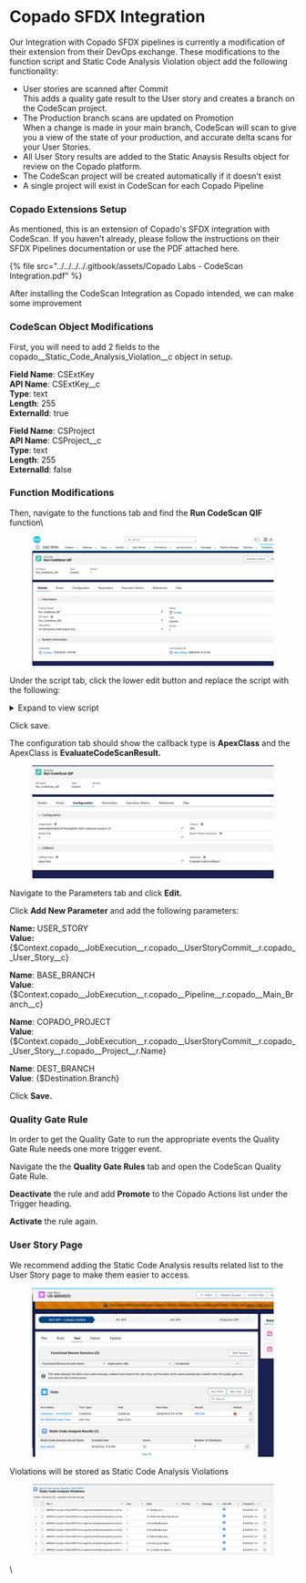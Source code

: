 # Copado SFDX Integration

Our Integration with Copado SFDX pipelines is currently a modification of their extension from their DevOps exchange.  These modifications to the function script and Static Code Analysis Violation object add the following functionality:

* User stories are scanned after Commit\
  This adds a quality gate result to the User story and creates a branch on the CodeScan project.
* The Production branch scans are updated on Promotion\
  When a change is made in your main branch, CodeScan will scan to give you a view of the state of your production, and accurate delta scans for your User Stories.
* All User Story results are added to the Static Anaysis Results object for review on the Copado platform.
* The CodeScan project will be created automatically if it doesn't exist
* A single project will exist in CodeScan for each Copado Pipeline

### Copado Extensions Setup

As mentioned, this is an extension of Copado's SFDX integration with CodeScan.  If you haven't already, please follow the instructions on their SFDX Pipelines documentation or use the PDF attached here.

{% file src="../../../../.gitbook/assets/Copado Labs - CodeScan Integration.pdf" %}

After installing the CodeScan Integration as Copado intended, we can make some improvement

### CodeScan Object Modifications

First, you will need to add 2 fields to the copado\_\_Static\_Code\_Analysis\_Violation\_\_c object in setup.

**Field Name**: CSExtKey\
**API Name**: CSExtKey\_\_c\
**Type**: text\
**Length**: 255\
**ExternalId**: true

**Field Name**: CSProject\
**API Name**: CSProject\_\_c\
**Type**: text\
**Length**: 255\
**ExternalId**: false

### Function Modifications

Then, navigate to the functions tab and find the **Run CodeScan QIF** function\


<figure><img src="../../../../.gitbook/assets/image (1546).png" alt=""><figcaption></figcaption></figure>

Under the script tab, click the lower edit button and replace the script with the following:

<details>

<summary>Expand to view script</summary>

```

echo $branchesAndFileIdJson
echo $git_json
originBranch=$(jq -r '.originBranch' <<< $branchesAndFileIdJson)
BRANCH="$originBranch"
echo "param branchesAndFileIdJson =  $branchesAndFileIdJson"
echo "param originBranch = $originBranch"
echo "param TOKEN = $TOKEN"
echo "param SERVER = $SERVER"
echo "param PROJECT_ID = $PROJECT_ID"
echo "param ORGANIZATION = $ORGANIZATION"
echo "param BRANCH = $BRANCH"
echo "DEST_BRANCH: $DEST_BRANCH"
echo "param USER_STORY = $USER_STORY"   
echo "param BASE_BRANCH = $BASE_BRANCH"
echo "param COPADO_PROJECT= $COPADO_PROJECT"
OUTPUT_JSON="output.json"
OUTPUT_CSV="violations.csv"
CSV_STRING=""
exitCode=0
NEW_PROJECT="true"

# Check if the project has been scanned before
curl -u $TOKEN: -s "$SERVER/api/ce/component?component=$PROJECT_ID" -o $OUTPUT_JSON || exitCode=$?

# Set New Project based on response
NEW_PROJECT=$(node <<EOF
  const fs = require('fs');
  try {
    // Read the JSON file and parse it
    const data = JSON.parse(fs.readFileSync('$OUTPUT_JSON', 'utf8'));
    // Check if there is an "errors" field indicating an error
    if (data.errors) {
      console.error("Project does not exist or there is an error in the response:" + JSON.stringify(data));
      console.log("true");
    } else if ('current' in data) {
      console.log("false");  // Project has been scanned before
    } else {
      console.log("true");   // New project, not scanned before
    }
  } catch (error) {
    console.error("ERROR: ", error);
    process.exit(1);
  }
EOF
)

# Check for branch type and scan
if [[ "$BRANCH" =~ .+/US-[0-9]+ ]]
then
  API_URL="$SERVER/api/issues/search?componentKeys=$PROJECT_ID&pullRequest=$BRANCH&statuses=OPEN"
  if [[ "$NEW_PROJECT" = true ]]
  then
    copado-git-get $BASE_BRANCH
    copado -p "Running codescan on Main Branch for first run..."
    sfdx codescan:run --token=$TOKEN --server=$SERVER --projectkey=$PROJECT_ID --organization=$ORGANIZATION --json 2>&1 | tee /tmp/result.json \
        || exitCode=$?
    echo "Codescan completed. exit code: $exitCode"
  fi
  copado -p "cloning repo..."
  copado-git-get $BRANCH
  copado -p "Running codescan on User Story..."
  sfdx codescan:run --token=$TOKEN --server=$SERVER --projectkey=$PROJECT_ID --organization=$ORGANIZATION -Dsonar.pullrequest.base=master -Dsonar.pullrequest.branch="$COPADO_PROJECT" -Dsonar.pullrequest.key=$BRANCH --json 2>&1 | tee /tmp/result.json \
      || exitCode=$?
  echo "Codescan completed. exit code: $exitCode"
  copado -u /tmp/result.json
else
  API_URL="$SERVER/api/issues/search?componentKeys=$PROJECT_ID&statuses=OPEN"
  if [[ "$DEST_BRANCH" == "$BASE_BRANCH" ]]
  then
    copado-git-get $BASE_BRANCH
    copado -p "Running codescan on Main Branch..."
    sfdx codescan:run --token=$TOKEN --server=$SERVER --projectkey=$PROJECT_ID --organization=$ORGANIZATION  --json 2>&1 | tee /tmp/result.json \
        || exitCode=$?
    echo "Codescan completed. exit code: $exitCode"
    copado -u /tmp/result.json
  else
    echo "No scan needed."
    exit 0
  fi
fi

if [ -f /tmp/result.json ]
then
  # Fetch the issues from the API
  copado -p "Fetching issues..."

  # Fetch JSON data from the API
  echo $(curl -u $TOKEN: -s $API_URL -o $OUTPUT_JSON)

  # Check if the curl command was successful
  if [[ $? -ne 0 ]]
  then
    echo "Failed to fetch data from the API"
    exit 1
  fi

  # Create a CSV
  copado -p "Creating CSV..."
fi

rows=$(node <<EOF
const fs = require('fs');

// Read the JSON file
const data = JSON.parse(fs.readFileSync('$OUTPUT_JSON', 'utf8'));
if (data.current) {
  console.error("No scan has been performed.");
} else {

  // Extract the issues array
  const issues = data.issues;

  // Create CSV headers
  const headers = ['CSExtKey__c', 'copado__Rule__c', 'copado__Type__c', 'copado__Severity__c', 'copado__File__c', 'CSProject__c', 'copado__Line__c' ];

  // Create CSV rows
  const rows = issues.map(issue => {
      const { key, rule, type, severity, component, project, line} = issue;
      
      return [
          key, 
          rule,
          type,
          severity, 
          component, 
          project, 
          line,
      ].join(',');
  });
  // Combine headers and rows
  const csv = [headers.join(','), ...rows].join('\n');
  // Write the CSV file
  fs.writeFileSync('$OUTPUT_CSV', csv);
  // Output rows as JSON
  console.log(JSON.stringify(rows));
}
EOF
)

# Check if the Node.js script was successful
if [[ $? -ne 0 ]]
then
  echo "Failed to convert JSON to CSV"
  exit 1
fi

if [[ "$rows" = '' ]]
then
  # Convert JSON rows to CSV string
  CSV_STRING=$(jq -r 'join("#")' <<< "$rows")

  # Escape special characters in CSV_STRING for Apex
  CSV_STRING=$(echo "$CSV_STRING" | sed 's/\\/\\\\/g; s/"/\\"/g')
  echo "CSV_STRING: $CSV_STRING"

  # Check if the CSV file exists and upload it 
  if [ -f "$OUTPUT_CSV" ]; then
    copado -u $OUTPUT_CSV --name $OUTPUT_CSV 
    echo "Script completed successfully. CSV file is located at $OUTPUT_CSV"
  else
    copado -u $OUTPUT_JSON
    echo "CSV creation was unsuccessful. JSON file is located at $OUTPUT_JSON"
  fi

  # Import issues as Salesforce records
  copado -p "Importing issues..."
fi
# Create and run Apex script
echo "
if('$USER_STORY' != ''){  // Maybe a new conditional??
  string recID='$USER_STORY';
  id usid= id.valueOf(recID);
  Id recTypeId = Schema.SObjectType.copado__Static_Code_Analysis_Result__c.getRecordTypeInfosByName().get('CodeScan').getRecordTypeId();
  copado__Static_Code_Analysis_Result__c scar = new copado__Static_Code_Analysis_Result__c(recordtypeId=recTypeId,copado__User_Story__c=usid);
  insert scar;
  id scarid = scar.id;   

  List<copado__Static_Code_Analysis_Violation__c> SCAV = new List<copado__Static_Code_Analysis_Violation__c>();
    
  String csvAsString = '$CSV_STRING';
  System.debug('CSV as string:'+csvAsString);

  if(csvAsString != ''){
    String[] csvFileLines = csvAsString.split('#');
    System.debug(csvFileLines.size());

    for(Integer i=0; i<csvFileLines.size(); i++){
        String[] csvRecordData = csvFileLines[i].split(',');
        String issueLink='$SERVER/project/issues?pullRequest=$BRANCH&issues='+csvRecordData[0]+'&open='+csvRecordData[0]+'&id=$PROJECT_ID';
        
        copado__Static_Code_Analysis_Violation__c viol= new copado__Static_Code_Analysis_Violation__c(
            CSExtKey__c = csvRecordData[0],             
            copado__Rule__c = csvRecordData[1],
            copado__Type__c = csvRecordData[2],
            copado__Severity__c = csvRecordData[3],   
            copado__File__c = csvRecordData[4],                                                                            
            CSProject__c = csvRecordData[5],
            copado__Line__c = Integer.valueOf(csvRecordData[6].removeEnd('\n')), 
            copado__Static_Code_Analysis_Result__c = scarid,
            copado__Info_URL__c = issueLink
        );
        SCAV.add(viol);   
    }
    insert SCAV;
  } else {
    System.debug('No Issues in CSV');
  }
} else {
  System.debug('Not a User Story, check issues in CodeScan'); 
}
" > /tmp/run.apex

# Fix URLs
export CF_SF_ENDPOINT="https://$(echo $CF_SF_ENDPOINT | sed -e 's/[^/]*\/\/\([^@]*@\)\?\([^:/]*\).*/\2/')"

copado -p "Inserting parent..."
SFDX_ACCESS_TOKEN="$CF_SF_SESSIONID" sf org login access-token --alias copadoOrg --instance-url "$CF_SF_ENDPOINT" --no-prompt
sf apex run --file /tmp/run.apex --target-org copadoOrg --json

exit $exitCode
```

</details>

Click save.

The configuration tab should show the callback type is **ApexClass** and the ApexClass is **EvaluateCodeScanResult.**

<figure><img src="../../../../.gitbook/assets/image (1547).png" alt=""><figcaption></figcaption></figure>

Navigate to the Parameters tab and click **Edit.**

Click **Add New Parameter** and add the following parameters:

**Name:** USER\_STORY\
**Value:** {$Context.copado\_\_JobExecution\_\_r.copado\_\_UserStoryCommit\_\_r.copado\_\_User\_Story\_\_c}

**Name**: BASE\_BRANCH\
**Value**: {$Context.copado\_\_JobExecution\_\_r.copado\_\_Pipeline\_\_r.copado\_\_Main\_Branch\_\_c}

**Name**: COPADO\_PROJECT\
**Value**: {$Context.copado\_\_JobExecution\_\_r.copado\_\_UserStoryCommit\_\_r.copado\_\_User\_Story\_\_r.copado\_\_Project\_\_r.Name}

**Name**: DEST\_BRANCH\
**Value**: {$Destination.Branch}

Click **Save.** &#x20;

### Quality Gate Rule

In order to get the Quality Gate to run  the appropriate events the Quality Gate Rule needs one more trigger event.&#x20;

Navigate the the **Quality Gate Rules** tab and open the CodeScan Quality Gate Rule.&#x20;

**Deactivate** the rule and add **Promote** to the Copado Actions list under the Trigger heading.&#x20;

**Activate** the rule again.

### User Story Page

We recommend adding the Static Code Analysis results related list to the User Story page to make them easier to access.

<figure><img src="../../../../.gitbook/assets/image (1550).png" alt=""><figcaption></figcaption></figure>

Violations will be stored as Static Code Analysis Violations

<figure><img src="../../../../.gitbook/assets/image (1551).png" alt=""><figcaption></figcaption></figure>

\
